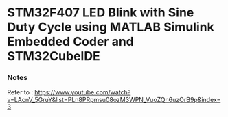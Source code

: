# STM32F407 LED Blink with Sine Duty Cycle using MATLAB Simulink Embedded Coder and STM32CubeIDE

### Notes
 Refer to : https://www.youtube.com/watch?v=LAcnV_5GruY&list=PLn8PRpmsu08ozM3WPN_VuoZQn6uzOrB9p&index=3 
